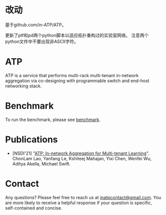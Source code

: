 # 改动

基于github.com/in-ATP/ATP。

更新了ptf和pd两个python脚本以适应拓扑重构过的实验室网络。
注意两个python文件中不要出现非ASCII字符。

# ATP

ATP is a service that performs multi-rack multi-tenant in-network aggregation via co-designing with programmable switch and end-host networking stack.

# Benchmark
To run the benchmark, please see [benchmark](docs/benchmark.md).

# Publications

- [NSDI'21] "[ATP: In-network Aggregation for Multi-tenant Learning](https://www.usenix.org/conference/nsdi21/presentation/lao)". ChonLam Lao, Yanfang Le, Kshiteej Mahajan, Yixi Chen, Wenfei Wu, Aditya Akella, Michael Swift.

# Contact

Any questions? Please feel free to reach us at inatpcontact@gmail.com. You are more likely to receive a helpful response if your question is specific, self-contained and concise.

